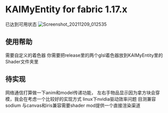 # KAIMyEntity for fabric 1.17.x
已达到可用状态
![Screenshot_20211209_012535](https://user-images.githubusercontent.com/43900799/145254834-43536052-aead-4540-9c55-783903edbeff.png)

## 使用帮助
需要自定义的着色器
你需要把release里的两个glsl着色器放到KAIMyEntity里的Shader文件夹里

## 待实现
网络通信打算做一下anim和model传递功能，
左右手物品显示因为拿方块会穿模，我会在考虑一个比较好的实现方式
linux下nvidia驱动效率问题
目测兼容sodium
与canvas和iris兼容需要shader mod提供一个直接渲染渠道
